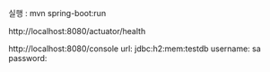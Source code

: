 실행 : mvn spring-boot:run

http://localhost:8080/actuator/health

http://localhost:8080/console
url: jdbc:h2:mem:testdb
username: sa
password: 